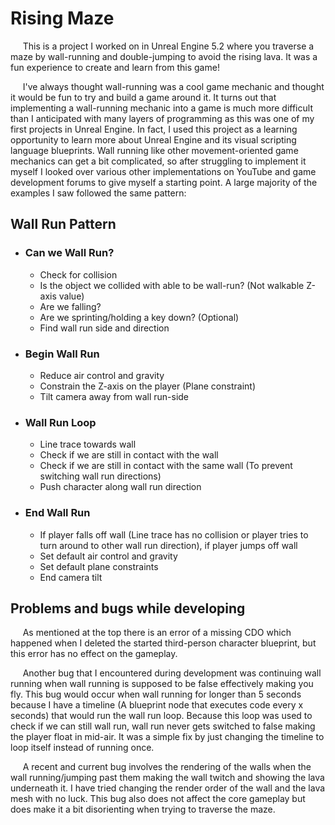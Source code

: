 # Rising Maze

&nbsp;&nbsp;&nbsp;&nbsp; This is a project I worked on in Unreal Engine 5.2 where you traverse a maze by wall-running and double-jumping to avoid the rising lava. It was a fun experience to create and learn from this game!

&nbsp;&nbsp;&nbsp;&nbsp; I've always thought wall-running was a cool game mechanic and thought it would be fun to try and build a game around it. It turns out that implementing a wall-running mechanic into a game is much more difficult than I anticipated with many layers of programming as this was one of my first projects in Unreal Engine. In fact, I used this project as a learning opportunity to learn more about Unreal Engine and its visual scripting language blueprints. Wall running like other movement-oriented game mechanics can get a bit complicated, so after struggling to implement it myself I looked over various other implementations on YouTube and game development forums to give myself a starting point. A large majority of the examples I saw followed the same pattern:
## Wall Run Pattern

- ### Can we Wall Run?
  - Check for collision
  - Is the object we collided with able to be wall-run? (Not walkable Z-axis value)
  - Are we falling?
  - Are we sprinting/holding a key down? (Optional)
  - Find wall run side and direction
- ### Begin Wall Run
  - Reduce air control and gravity
  - Constrain the Z-axis on the player (Plane constraint)
  - Tilt camera away from wall run-side
- ### Wall Run Loop
  - Line trace towards wall
  - Check if we are still in contact with the wall
  - Check if we are still in contact with the same wall (To prevent switching wall run directions)
  - Push character along wall run direction
- ### End Wall Run
  - If player falls off wall (Line trace has no collision or player tries to turn around to other wall run direction), if player jumps off wall
  - Set default air control and gravity
  - Set default plane constraints
  - End camera tilt
## Problems and bugs while developing
&nbsp;&nbsp;&nbsp;&nbsp; As mentioned at the top there is an error of a missing CDO which happened when I deleted the started third-person character blueprint, but this error has no effect on the gameplay.  

&nbsp;&nbsp;&nbsp;&nbsp; Another bug that I encountered during development was continuing wall running when wall running is supposed to be false effectively making you fly. This bug would occur when wall running for longer than 5 seconds because I have a timeline (A blueprint node that executes code every x seconds) that would run the wall run loop. Because this loop was used to check if we can still wall run, wall run never gets switched to false making the player float in mid-air. It was a simple fix by just changing the timeline to loop itself instead of running once.  

&nbsp;&nbsp;&nbsp;&nbsp; A recent and current bug involves the rendering of the walls when the wall running/jumping past them making the wall twitch and showing the lava underneath it. I have tried changing the render order of the wall and the lava mesh with no luck. This bug also does not affect the core gameplay but does make it a bit disorienting when trying to traverse the maze.  
